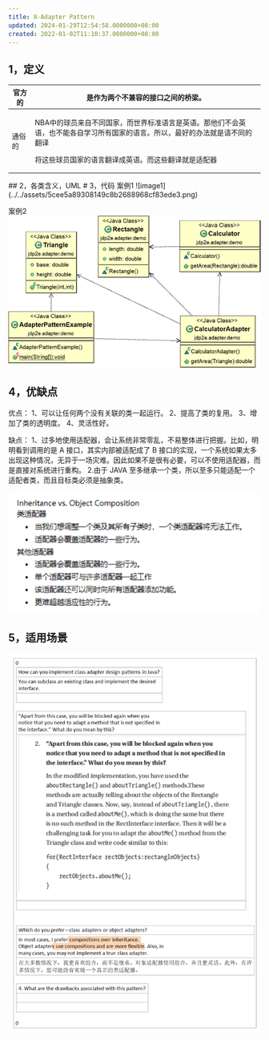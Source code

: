 ```yaml
---
title: 8-Adapter Pattern
updated: 2024-01-29T12:54:58.0000000+08:00
created: 2022-01-02T11:10:37.0000000+08:00
---
```


## 1，定义
<table>
<colgroup>
<col style="width: 9%" />
<col style="width: 90%" />
</colgroup>
<thead>
<tr class="header">
<th>官方的</th>
<th>是作为两个不兼容的接口之间的桥梁。</th>
</tr>
</thead>
<tbody>
<tr class="odd">
<td>通俗的</td>
<td><p>NBA中的球员来自不同国家，而世界标准语言是英语。那他们不会英语，也不能各自学习所有国家的语言。所以，最好的办法就是请不同的翻译</p>
<p></p>
<p>将这些球员国家的语言翻译成英语。而这些翻译就是适配器</p></td>
</tr>
</tbody>
</table>
## 2，各类含义，UML
# 3，代码
案例1
![image1](../../assets/5cee5a89308149c8b2688968cf83ede3.png)

案例2
![image2](../../assets/55eb408bc5af4e3c9939b3ff0c50e854.png)

## 4，优缺点
优点：
1、可以让任何两个没有关联的类一起运行。
2、提高了类的复用。
3、增加了类的透明度。 4、灵活性好。

缺点： 1、过多地使用适配器，会让系统非常零乱，不易整体进行把握。比如，明明看到调用的是 A 接口，其实内部被适配成了 B 接口的实现，一个系统如果太多出现这种情况，无异于一场灾难。因此如果不是很有必要，可以不使用适配器，而是直接对系统进行重构。
2.由于 JAVA 至多继承一个类，所以至多只能适配一个适配者类，而且目标类必须是抽象类。

![image3](../../assets/4ec61e6dd32548f1a7e972438532a276.png)
## 5，适用场景

![image4](../../assets/1322c49bcc754fd28ff529a5eff6d787.png)

